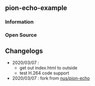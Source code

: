## pion-echo-example


### Information


### Open Source


## Changelogs
- 2020/03/07 :
    - get out index.html to outside
    - test H.264 code support
- 2020/03/07 : fork from [nus/pion-echo](https://github.com/nus/pion-echo)
